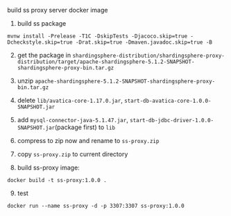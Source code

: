 build ss proxy server docker image

1. build ss package

```shell
mvnw install -Prelease -T1C -DskipTests -Djacoco.skip=true -Dcheckstyle.skip=true -Drat.skip=true -Dmaven.javadoc.skip=true -B
```

2. get the package in `shardingsphere-distribution/shardingsphere-proxy-distribution/target/apache-shardingsphere-5.1.2-SNAPSHOT-shardingsphere-proxy-bin.tar.gz`

3. unzip `apache-shardingsphere-5.1.2-SNAPSHOT-shardingsphere-proxy-bin.tar.gz`

4. delete `lib/avatica-core-1.17.0.jar`, `start-db-avatica-core-1.0.0-SNAPSHOT.jar`

5. add `mysql-connector-java-5.1.47.jar`, `start-db-jdbc-driver-1.0.0-SNAPSHOT.jar`(package first) to `lib`

6. compress to zip now and rename to `ss-proxy.zip`

7. copy `ss-proxy.zip` to current directory

8. build ss-proxy image:

```shell
docker build -t ss-proxy:1.0.0 .
```

9. test

```shell
docker run --name ss-proxy -d -p 3307:3307 ss-proxy:1.0.0 
```



